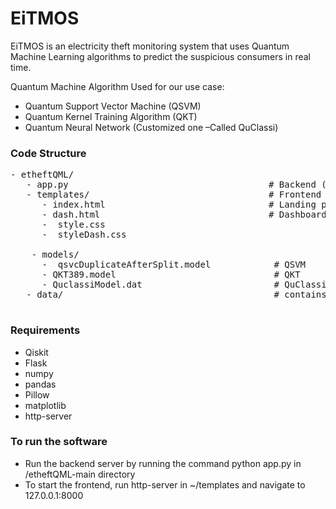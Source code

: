 # EiTMOS

EiTMOS is an electricity theft monitoring system that uses Quantum Machine Learning algorithms to predict the suspicious consumers in real time.

Quantum Machine Algorithm Used for our use case:
- Quantum Support Vector Machine (QSVM)
- Quantum Kernel Training Algorithm (QKT)
- Quantum Neural Network (Customized one –Called QuClassi)

### Code Structure
<pre>
- etheftQML/
   - app.py                                      # Backend (http://localhost:5050/)
   - templates/                                  # Frontend        
      - index.html                               # Landing page
      - dash.html                                # Dashboard
      -  style.css    
      -  styleDash.css

    - models/                                    
      -  qsvcDuplicateAfterSplit.model            # QSVM
      - QKT389.model                              # QKT
      - QuclassiModel.dat                         # QuClassi
   - data/                                        # contains time series data, dataset used to train and test the models.
   </pre>

### Requirements
- Qiskit
- Flask
- numpy
- pandas
- Pillow
- matplotlib
- http-server

### To run the software
- Run the backend server by running the command python app.py in /etheftQML-main directory
- To start the frontend, run http-server in ~/templates and navigate to 127.0.0.1:8000
